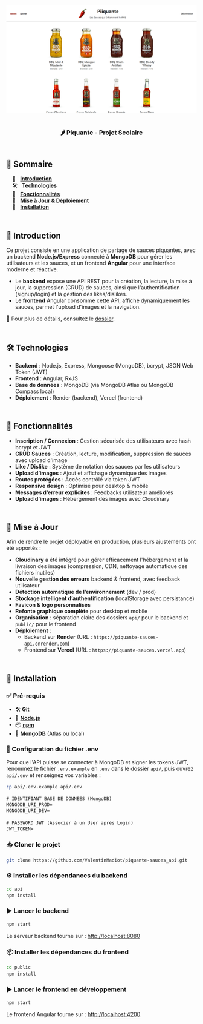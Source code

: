 <div align="center">  
    <a href="https://piquante-sauces.vercel.app/signup" target="_blank">  
      <img src=".docs/preview.png" alt="Aperçu du projet">  
    </a>
    </br>  
    </br>  
  <h3 align="center">🌶 Piquante - Projet Scolaire</h3>  
</div>

## <br /> 📌 Sommaire

&nbsp;&nbsp;&nbsp; 🎨 &nbsp; [**Introduction**](#introduction)<br />
&nbsp;&nbsp;&nbsp; 🛠️ &nbsp; [**Technologies**](#technologies)<br />
&nbsp;&nbsp;&nbsp; 🎯 &nbsp; [**Fonctionnalités**](#fonctionnalités)<br />
&nbsp;&nbsp;&nbsp; 🚧 &nbsp; [**Mise à Jour & Déploiement**](#upgrade)<br />
&nbsp;&nbsp;&nbsp; 🚀 &nbsp; [**Installation**](#installation)

## <br /> <a name="introduction">🎨 Introduction</a>

Ce projet consiste en une application de partage de sauces piquantes, avec un backend **Node.js/Express** connecté à **MongoDB** pour gérer les utilisateurs et les sauces, et un frontend **Angular** pour une interface moderne et réactive.

- Le **backend** expose une API REST pour la création, la lecture, la mise à jour, la suppression (CRUD) de sauces, ainsi que l'authentification (signup/login) et la gestion des likes/dislikes.
- Le **frontend** Angular consomme cette API, affiche dynamiquement les sauces, permet l'upload d'images et la navigation.

📂 Pour plus de détails, consultez le [dossier](.docs/).

## <br /> <a name="technologies">🛠️ Technologies</a>

- **Backend** : Node.js, Express, Mongoose (MongoDB), bcrypt, JSON Web Token (JWT)
- **Frontend** : Angular, RxJS
- **Base de données** : MongoDB (via MongoDB Atlas ou MongoDB Compass local)
- **Déploiement** : Render (backend), Vercel (frontend)

## <br /> <a name="fonctionnalités">🎯 Fonctionnalités</a>

- **Inscription / Connexion** : Gestion sécurisée des utilisateurs avec hash bcrypt et JWT
- **CRUD Sauces** : Création, lecture, modification, suppression de sauces avec upload d'image
- **Like / Dislike** : Système de notation des sauces par les utilisateurs
- **Upload d’images** : Ajout et affichage dynamique des images
- **Routes protégées** : Accès contrôlé via token JWT
- **Responsive design** : Optimisé pour desktop & mobile
- **Messages d’erreur explicites** : Feedbacks utilisateur améliorés
- **Upload d’images** : Hébergement des images avec Cloudinary

## <br /> <a name="upgrade">🚧 Mise à Jour</a>

Afin de rendre le projet déployable en production, plusieurs ajustements ont été apportés :

- **Cloudinary** a été intégré pour gérer efficacement l'hébergement et la livraison des images (compression, CDN, nettoyage automatique des fichiers inutiles)
- **Nouvelle gestion des erreurs** backend & frontend, avec feedback utilisateur
- **Détection automatique de l’environnement** (dev / prod)
- **Stockage intelligent d’authentification** (localStorage avec persistance)
- **Favicon & logo personnalisés**
- **Refonte graphique complète** pour desktop et mobile
- **Organisation** : séparation claire des dossiers `api/` pour le backend et `public/` pour le frontend
- **Déploiement** :
  - Backend sur **Render** (URL : `https://piquante-sauces-api.onrender.com`)
  - Frontend sur **Vercel** (URL : `https://piquante-sauces.vercel.app`)

## <br /> <a name="installation">🚀 Installation</a>

### ✅ Pré-requis

- 🛠️ **[Git](https://git-scm.com/)**
- 🔧 **[Node.js](https://nodejs.org/fr/)**
- 📦 **[npm](https://www.npmjs.com/)**
- 🍃 **[MongoDB](https://www.mongodb.com/)** (Atlas ou local)

### 📝 Configuration du fichier .env

Pour que l'API puisse se connecter à MongoDB et signer les tokens JWT, renommez le fichier `.env.example` en `.env` dans le dossier `api/`, puis ouvrez `api/.env` et renseignez vos variables :

```bash
cp api/.env.example api/.env
```

```dotenv
# IDENTIFIANT BASE DE DONNEES (MongoDB)
MONGODB_URI_PROD=
MONGODB_URI_DEV=

# PASSWORD JWT (Associer à un User après Login)
JWT_TOKEN=
```

### 📥 Cloner le projet

```bash
git clone https://github.com/ValentinMadiot/piquante-sauces_api.git
```

### ⚙️ Installer les dépendances du backend

```bash
cd api
npm install
```

### ▶️ Lancer le backend

```bash
npm start
```

Le serveur backend tourne sur : [http://localhost:8080](http://localhost:8080)

### 📦 Installer les dépendances du frontend

```bash
cd public
npm install
```

### ▶️ Lancer le frontend en développement

```bash
npm start
```

Le frontend Angular tourne sur : [http://localhost:4200](http://localhost:4200)

